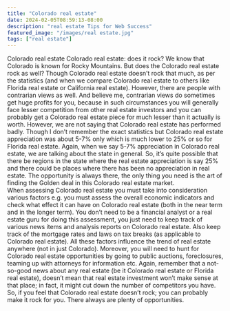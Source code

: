 ```yaml
---
title: "Colorado real estate"
date: 2024-02-05T08:59:13-08:00
description: "real estate Tips for Web Success"
featured_image: "/images/real estate.jpg"
tags: ["real estate"]
---
```


Colorado real estate 
Colorado real estate: does it rock?
We know that Colorado is known for Rocky Mountains. But does the Colorado real estate rock as well? Though Colorado real estate doesn’t rock that much, as per the statistics (and when we compare Colorado real estate to others like Florida real estate or California real estate). However, there are people with contrarian views as well. And believe me, contrarian views do sometimes get huge profits for you, because in such circumstances you will generally face lesser competition from other real estate investors and you can probably get a Colorado real estate piece for much lesser than it actually is worth. However, we are not saying that Colorado real estate has performed badly. Though I don’t remember the exact statistics but Colorado real estate appreciation was about 5-7% only which is much lower to 25% or so for Florida real estate. Again, when we say 5-7% appreciation in Colorado real estate, we are talking about the state in general. So, it’s quite possible that there be regions in the state where the real estate appreciation is say 25% and there could be places where there has been no appreciation in real estate. The opportunity is always there, the only thing you need is the art of finding the Golden deal in this Colorado real estate market.  
When assessing Colorado real estate you must take into consideration various factors e.g. you must assess the overall economic indicators and check what effect it can have on Colorado real estate (both in the near term and in the longer term). You don’t need to be a financial analyst or a real estate guru for doing this assessment, you just need to keep track of various news items and analysis reports on Colorado real estate. Also keep track of the mortgage rates and laws on tax breaks (as applicable to Colorado real estate). All these factors influence the trend of real estate anywhere (not in just Colorado). Moreover, you will need to hunt for Colorado real estate opportunities by going to public auctions, foreclosures, teaming up with attorneys for information etc. Again, remember that a not-so-good news about any real estate (be it Colorado real estate or Florida real estate), doesn’t mean that real estate investment won’t make sense at that place; in fact, it might cut down the number of competitors you have.
So, if you feel that Colorado real estate doesn’t rock; you can probably make it rock for you. There always are plenty of opportunities. 

